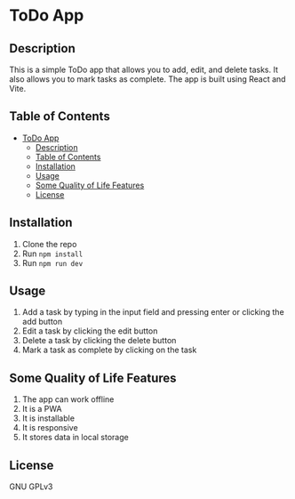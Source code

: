 # ToDo App
## Description
This is a simple ToDo app that allows you to add, edit, and delete tasks. It also allows you to mark tasks as complete. The app is built using React and Vite.
## Table of Contents
- [ToDo App](#todo-app)
  - [Description](#description)
  - [Table of Contents](#table-of-contents)
  - [Installation](#installation)
  - [Usage](#usage)
  - [Some Quality of Life Features](#some-quality-of-life-features)
  - [License](#license)
## Installation
1. Clone the repo
2. Run `npm install`
3. Run `npm run dev`
## Usage
1. Add a task by typing in the input field and pressing enter or clicking the add button
2. Edit a task by clicking the edit button
3. Delete a task by clicking the delete button
4. Mark a task as complete by clicking on the task
## Some Quality of Life Features
1. The app can work offline
2. It is a PWA
3. It is installable
4. It is responsive
5. It stores data in local storage
## License
GNU GPLv3
